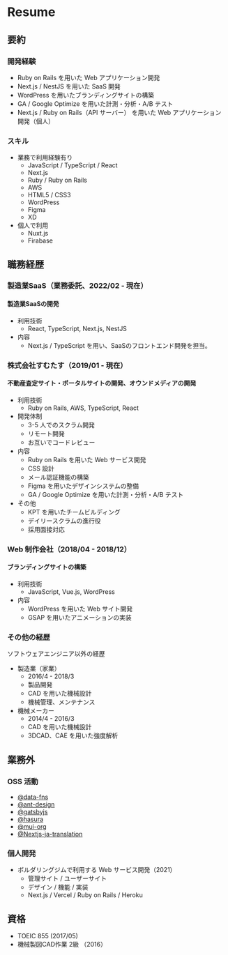 # Resume

## 要約

### 開発経験

- Ruby on Rails を用いた Web アプリケーション開発
- Next.js / NestJS を用いた SaaS 開発
- WordPress を用いたブランディングサイトの構築
- GA / Google Optimize を用いた計測・分析・A/B テスト
- Next.js / Ruby on Rails（API サーバー） を用いた Web アプリケーション開発（個人）

### スキル

- 業務で利用経験有り
  - JavaScript / TypeScript / React
  - Next.js
  - Ruby / Ruby on Rails
  - AWS
  - HTML5 / CSS3
  - WordPress
  - Figma
  - XD
- 個人で利用
  - Nuxt.js
  - Firabase

## 職務経歴

### 製造業SaaS（業務委託、2022/02 - 現在）

#### 製造業SaaSの開発

- 利用技術
  - React, TypeScript, Next.js, NestJS
- 内容
  - Next.js / TypeScript を⽤い、SaaSのフロントエンド開発を担当。

### 株式会社すむたす（2019/01 - 現在）

#### 不動産査定サイト・ポータルサイトの開発、オウンドメディアの開発

- 利用技術
  - Ruby on Rails, AWS, TypeScript, React
- 開発体制
  - 3-5 人でのスクラム開発
  - リモート開発
  - お互いでコードレビュー
- 内容
  - Ruby on Rails を用いた Web サービス開発
  - CSS 設計
  - メール認証機能の構築
  - Figma を用いたデザインシステムの整備
  - GA / Google Optimize を⽤いた計測・分析・A/B テスト
- その他
  - KPT を用いたチームビルディング
  - デイリースクラムの進行役
  - 採用面接対応

### Web 制作会社（2018/04 - 2018/12）

#### ブランディングサイトの構築

- 利用技術
  - JavaScript, Vue.js, WordPress
- 内容
  - WordPress を用いた Web サイト開発
  - GSAP を用いたアニメーションの実装

### その他の経歴

ソフトウェアエンジニア以外の経歴

- 製造業（家業）
  - 2016/4 - 2018/3
  - 製品開発
  - CAD を用いた機械設計
  - 機械管理、メンテナンス
- 機械メーカー
  - 2014/4 - 2016/3
  - CAD を用いた機械設計
  - 3DCAD、CAE を用いた強度解析

## 業務外

### OSS 活動

- [@data-fns](https://github.com/date-fns/date-fns)
- [@ant-design](https://github.com/ant-design/ant-design)
- [@gatsbyjs](https://github.com/gatsbyjs/gatsby-ja)
- [@hasura](https://github.com/hasura/graphql-engine)
- [@mui-org](https://github.com/mui-org/material-ui)
- [@Nextjs-ja-translation](https://github.com/Nextjs-ja-translation/Nextjs-ja-translation-docs)

### 個人開発

- ボルダリングジムで利用する Web サービス開発（2021）
  - 管理サイト / ユーザーサイト
  - デザイン / 機能 / 実装
  - Next.js / Vercel / Ruby on Rails / Heroku

## 資格
- TOEIC 855 (2017/05)
- 機械製図CAD作業 2級 （2016）
